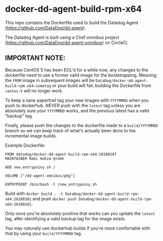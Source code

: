 # docker-dd-agent-build-rpm-x64

This repo contains the Dockerfile used to build the Datadog Agent (https://github.com/DataDog/dd-agent).

The Datadog Agent is built using a Chef omnibus project (https://github.com/DataDog/dd-agent-omnibus) on CircleCi.


## IMPORTANT NOTE:
Because CentOS 5 has been EOL'd for a while now, any changes to the dockerfile need to use a former valid image for the bootstrapping. Meaning the `FROM` image in subsequent images will be `DataDog/docker-dd-agent-build-rpm-x64:sometag` or your build will fail; building the Dockerfile from `centos:5` will no longer work.

To keep a sane papertrail tag your new images with `YYYYMMDD` when you push to dockerhub. *_NEVER_* push with the `latest` tag unless you are absolutely sure your `YYYYMMDD` works, and the previous latest has a valid "backup" tag.

Finally, please push the changes to the dockerfile made to a `build/YYYYMMDD` branch so we can keep track of what's actually been done to the incremental image builds. 

Example Dockerfile:
```
FROM datadog/docker-dd-agent-build-rpm-x64:20180107
MAINTAINER Remi Hakim @remh

ADD new_entrypoiny.sh /

VOLUME ["/dd-agent-omnibus/pkg"]

ENTRYPOINT /bin/bash -l /new_entrypoiny.sh
```

Build with `docker build . -t DataDog/docker-dd-agent-build-rpm-x64:20180101` and push `docker push DataDog/docker-dd-agent-build-rpm-x64:20180101`.

Only once you're absolutely positive that works can you update the `latest` tag, after identifying a valid backup tag for the image exists.

You may naturally use dockerhub builds if you're more comfortable with that by using your `build/YYYYMMDD` tag. 
